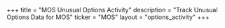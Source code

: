 +++
title = "MOS Unusual Options Activity"
description = "Track Unusual Options Data for MOS"
ticker = "MOS"
layout = "options_activity"
+++

